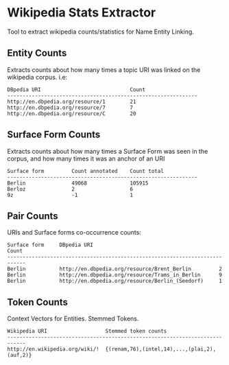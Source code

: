 # Wikipedia Stats Extractor

Tool to extract wikipedia counts/statistics for Name Entity Linking.

## Entity Counts

Extracts counts about how many times a topic URI was linked on the wikipedia corpus.
i.e:

```
DBpedia URI                             Count
--------------------------------------------------------------
http://en.dbpedia.org/resource/1        21
http://en.dbpedia.org/resource/7        7
http://en.dbpedia.org/resource/C        20
```

## Surface Form Counts

Extracts counts about how many times a Surface Form was seen in the corpus, and how many times it was an anchor of an URI

```
Surface form         Count annotated    Count total
--------------------------------------------------------------
Berlin               49068              105915
Berloz               2                  6
9z                   -1                 1
```


## Pair Counts

URIs and Surface forms co-occurrence counts:

```
Surface form     DBpedia URI                                         Count
----------------------------------------------------------------------------
Berlin           http://en.dbpedia.org/resource/Brent_Berlin         2
Berlin           http://en.dbpedia.org/resource/Trams_in_Berlin      9
Berlin           http://en.dbpedia.org/resource/Berlin_(Seedorf)     1
```

## Token Counts

Context Vectors for Entities. Stemmed Tokens.

```
Wikipedia URI                   Stemmed token counts
----------------------------------------------------------------------------
http://en.wikipedia.org/wiki/!  {(renam,76),(intel,14),...,(plai,2),(auf,2)}
```


